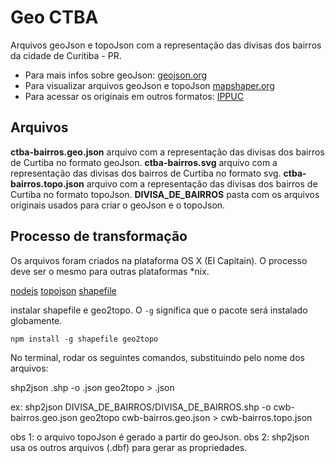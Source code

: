 # Geo CTBA

Arquivos geoJson e topoJson com a representação das divisas dos bairros da cidade de Curitiba - PR. 

- Para mais infos sobre geoJson: [geojson.org](http://geojson.org/)
- Para visualizar arquivos geoJson e topoJson [mapshaper.org](http://mapshaper.org/)
- Para acessar os originais em outros formatos: [IPPUC](http://ippuc.org.br/geodownloads/geo.htm)

## Arquivos

**ctba-bairros.geo.json** arquivo com a representação das divisas dos bairros de Curtiba no formato geoJson.
**ctba-bairros.svg** arquivo com a representação das divisas dos bairros de Curtiba no formato svg.
**ctba-bairros.topo.json** arquivo com a representação das divisas dos bairros de Curtiba no formato topoJson.
**DIVISA_DE_BAIRROS** pasta com os arquivos originais usados para criar o geoJson e o topoJson.

## Processo de transformação
Os arquivos foram criados na plataforma OS X (El Capitain). O processo deve ser o mesmo para outras plataformas *nix. 

[nodejs](https://nodejs.org)
[topojson](https://github.com/topojson/topojson)
[shapefile](https://github.com/mbostock/shapefile)

instalar shapefile e geo2topo. O `-g` significa que o pacote será instalado globamente.

```
npm install -g shapefile geo2topo

```

No terminal, rodar os seguintes comandos, substituindo pelo nome dos arquivos: 

shp2json <arquivo-de-origem>.shp -o <arquivo-de-destino>.json
geo2topo <arquivo-de-origem> >  <arquivo-de-destino>.json

ex: 
shp2json DIVISA_DE_BAIRROS/DIVISA_DE_BAIRROS.shp -o cwb-bairros.geo.json
geo2topo cwb-bairros.geo.json > cwb-bairros.topo.json

obs 1: o arquivo topoJson é gerado a partir do geoJson.
obs 2: shp2json usa os outros arquivos (.dbf) para gerar as propriedades.